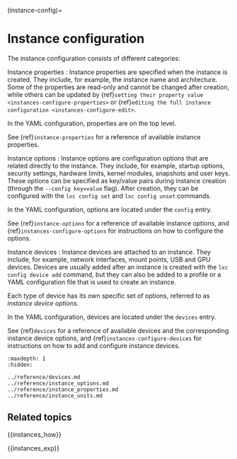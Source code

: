 (instance-config)=
# Instance configuration

The instance configuration consists of different categories:

Instance properties
: Instance properties are specified when the instance is created.
  They include, for example, the instance name and architecture.
  Some of the properties are read-only and cannot be changed after creation, while others can be updated by {ref}`setting their property value <instances-configure-properties>` or {ref}`editing the full instance configuration <instances-configure-edit>`.

  In the YAML configuration, properties are on the top level.

  See {ref}`instance-properties` for a reference of available instance properties.

Instance options
: Instance options are configuration options that are related directly to the instance.
  They include, for example, startup options, security settings, hardware limits, kernel modules, snapshots and user keys.
  These options can be specified as key/value pairs during instance creation (through the `--config key=value` flag).
  After creation, they can be configured with the `lxc config set` and `lxc config unset` commands.

  In the YAML configuration, options are located under the `config` entry.

  See {ref}`instance-options` for a reference of available instance options, and {ref}`instances-configure-options` for instructions on how to configure the options.

Instance devices
: Instance devices are attached to an instance.
  They include, for example, network interfaces, mount points, USB and GPU devices.
  Devices are usually added after an instance is created with the `lxc config device add` command, but they can also be added to a profile or a YAML configuration file that is used to create an instance.

  Each type of device has its own specific set of options, referred to as *instance device options*.

  In the YAML configuration, devices are located under the `devices` entry.

  See {ref}`devices` for a reference of available devices and the corresponding instance device options, and {ref}`instances-configure-devices` for instructions on how to add and configure instance devices.

```{toctree}
:maxdepth: 1
:hidden:

../reference/devices.md
../reference/instance_options.md
../reference/instance_properties.md
../reference/instance_units.md
```

## Related topics

{{instances_how}}

{{instances_exp}}
